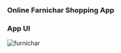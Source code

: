 ### Online Farnichar Shopping App

### App UI
<img src="https://i.ibb.co/XJjcj7m/furnichar.png" alt="furnichar" border="0" />
